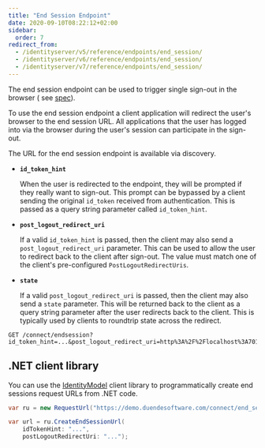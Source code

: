 ```yaml
---
title: "End Session Endpoint"
date: 2020-09-10T08:22:12+02:00
sidebar:
  order: 7
redirect_from:
  - /identityserver/v5/reference/endpoints/end_session/
  - /identityserver/v6/reference/endpoints/end_session/
  - /identityserver/v7/reference/endpoints/end_session/
---
```


The end session endpoint can be used to trigger single sign-out in the browser (
see [spec](https://openid.net/specs/openid-connect-rpinitiated-1_0.html)).

To use the end session endpoint a client application will redirect the user's browser to the end session URL.
All applications that the user has logged into via the browser during the user's session can participate in the
sign-out.

The URL for the end session endpoint is available via discovery.

* **`id_token_hint`**

  When the user is redirected to the endpoint, they will be prompted if they really want to sign-out.
  This prompt can be bypassed by a client sending the original `id_token` received from authentication.
  This is passed as a query string parameter called `id_token_hint`.

* **`post_logout_redirect_uri`**

  If a valid `id_token_hint` is passed, then the client may also send a `post_logout_redirect_uri` parameter.
  This can be used to allow the user to redirect back to the client after sign-out.
  The value must match one of the client's pre-configured `PostLogoutRedirectUris`.

* **`state`**

  If a valid `post_logout_redirect_uri` is passed, then the client may also send a `state` parameter.
  This will be returned back to the client as a query string parameter after the user redirects back to the client.
  This is typically used by clients to roundtrip state across the redirect.

```text
GET /connect/endsession?id_token_hint=...&post_logout_redirect_uri=http%3A%2F%2Flocalhost%3A7017%2Findex.html
```

## .NET client library

You can use the [IdentityModel](https://identitymodel.readthedocs.io) client library to programmatically create end
sessions request URLs from .NET code.

```cs
var ru = new RequestUrl("https://demo.duendesoftware.com/connect/end_session");

var url = ru.CreateEndSessionUrl(
    idTokenHint: "...",
    postLogoutRedirectUri: "...");
```
